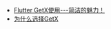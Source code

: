 - [Flutter GetX使用---简洁的魅力！](https://segmentfault.com/a/1190000039139198#item-3-5)
- [为什么选择GetX](https://zhuanlan.zhihu.com/p/456316260)
